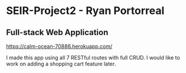 # SEIR-Project2 - Ryan Portorreal

## Full-stack Web Application


https://calm-ocean-70886.herokuapp.com/

I made this app using all 7 RESTful routes with full CRUD.
I would like to work on adding a shopping cart feature later.
